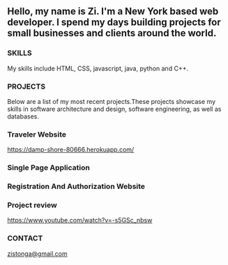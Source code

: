 ## Hello, my name is Zi. I'm a New York based web developer. I spend my days building projects for small businesses and clients around the world.

### SKILLS

My skills include HTML, CSS, javascript, java, python and C++.



### PROJECTS

Below are a list of my most recent projects.These projects showcase my skills in software architecture and design, software engineering, as well as databases.

### Traveler Website
https://damp-shore-80666.herokuapp.com/

### Single Page Application


### Registration And Authorization Website


### Project review

https://www.youtube.com/watch?v=-s5GSc_nbsw




### CONTACT

zistonga@gmail.com
